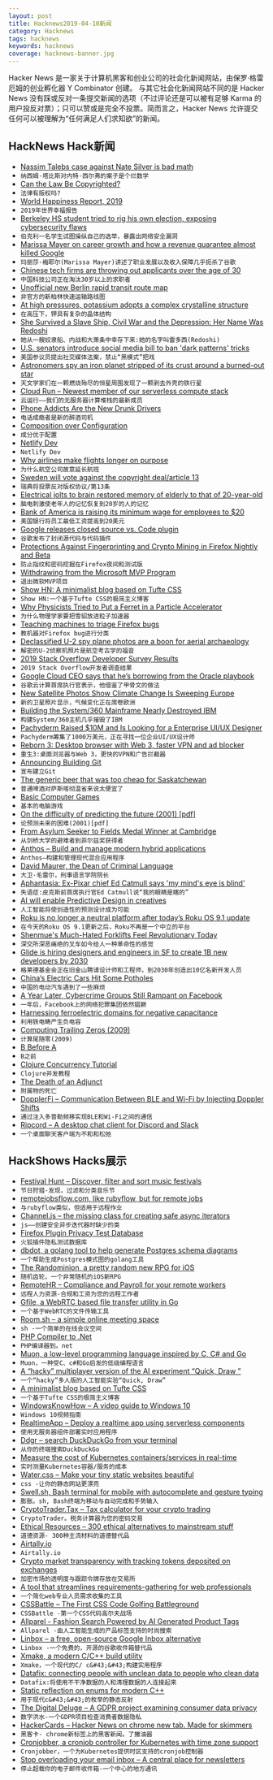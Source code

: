 ```yaml
---
layout: post
title: Hacknews2019-04-10新闻
category: Hacknews
tags: hacknews
keywords: hacknews
coverage: hacknews-banner.jpg
---
```


Hacker News 是一家关于计算机黑客和创业公司的社会化新闻网站，由保罗·格雷厄姆的创业孵化器 Y Combinator 创建。
与其它社会化新闻网站不同的是 Hacker News 没有踩或反对一条提交新闻的选项（不过评论还是可以被有足够 Karma 的用户投反对票）；只可以赞或是完全不投票。简而言之，Hacker News 允许提交任何可以被理解为“任何满足人们求知欲”的新闻。

## HackNews Hack新闻


- [Nassim Talebs case against Nate Silver is bad math](http://m.nautil.us/blog/nassim-talebs-case-against-nate-silver-is-bad-math)
- `纳西姆·塔比斯对内特·西尔弗的案子是个烂数学`
- [Can the Law Be Copyrighted?](https://techcrunch.com/2019/04/09/can-the-law-be-copyrighted/)
- `法律有版权吗?`
- [World Happiness Report, 2019](https://kyso.io/becca/world-happiness)
- `2019年世界幸福报告`
- [Berkeley HS student tried to rig his own election, exposing cybersecurity flaws](https://www.berkeleyside.com/2019/04/09/berkeley-high-student-tried-to-rig-his-own-election-exposing-flaw-in-districts-cybersecurity)
- `伯克利一名学生试图操纵自己的选举，暴露出网络安全漏洞`
- [Marissa Mayer on career growth and how a revenue guarantee almost killed Google](https://triplebyte.com/blog/marissa-mayer-interview)
- `玛丽莎·梅耶尔(Marissa Mayer)讲述了职业发展以及收入保障几乎扼杀了谷歌`
- [Chinese tech firms are throwing out applicants over the age of 30](https://www.technologyreview.com/the-download/611067/chinese-tech-firms-are-throwing-out-applicants-over-the-age-of-30/)
- `中国科技公司正在淘汰30岁以上的求职者`
- [Unofficial new Berlin rapid transit route map](https://berlintransitmap.de/)
- `非官方的新柏林快速运输路线图`
- [At high pressures, potassium adopts a complex crystalline structure](https://www.nationalgeographic.com/science/2019/04/new-phase-matter-confirmed-solid-and-liquid-same-time-potassium-physics/)
- `在高压下，钾具有复杂的晶体结构`
- [She Survived a Slave Ship, Civil War and the Depression: Her Name Was Redoshi](https://www.nytimes.com/2019/04/03/us/transatlantic-slave-trade-last-survivor.html)
- `她从一艘奴隶船、内战和大萧条中幸存下来:她的名字叫雷多西(Redoshi)`
- [U.S. senators introduce social media bill to ban &#39;dark patterns&#39; tricks](https://www.reuters.com/article/us-usa-tech/u-s-senators-introduce-social-media-bill-to-ban-dark-patterns-tricks-idUSKCN1RL25Q)
- `美国参议员提出社交媒体法案，禁止“黑模式”把戏`
- [Astronomers spy an iron planet stripped of its crust around a burned-out star](https://www.sciencemag.org/news/2019/04/astronomers-spy-iron-planet-stripped-its-crust-around-burned-out-star)
- `天文学家们在一颗燃烧殆尽的恒星周围发现了一颗剥去外壳的铁行星`
- [Cloud Run – Newest member of our serverless compute stack](https://cloud.google.com/blog/products/serverless/announcing-cloud-run-the-newest-member-of-our-serverless-compute-stack)
- `云运行——我们的无服务器计算堆栈的最新成员`
- [Phone Addicts Are the New Drunk Drivers](http://blog.zendrive.com/2019-distracted-driving-study-phone-addicts-are-the-new-drunk-drivers/)
- `电话成瘾者是新的醉酒司机`
- [Composition over Configuration](https://johno.com/composition-over-configuration)
- `成分优于配置`
- [Netlify Dev](https://www.netlify.com/products/dev/)
- `Netlify Dev`
- [Why airlines make flights longer on purpose](http://www.bbc.com/capital/story/20190405-the-secret-about-delays-airlines-dont-want-you-to-know)
- `为什么航空公司故意延长航班`
- [Sweden will vote against the copyright deal/article 13](https://twitter.com/senficon/status/1115620746951262209)
- `瑞典将投票反对版权协议/第13条`
- [Electrical jolts to brain restored memory of elderly to that of 20-year-old](https://arstechnica.com/science/2019/04/brain-jolts-revive-memory-in-elderly-turning-clock-back-four-decades/)
- `脑电刺激使老年人的记忆恢复到20岁的人的记忆`
- [Bank of America is raising its minimum wage for employees to $20](https://www.cnbc.com/2019/04/09/bank-of-america-is-raising-its-minimum-wage-for-employees-to-20-an-hour.html)
- `美国银行将员工最低工资提高到20美元`
- [Google releases closed source vs. Code plugin](https://github.com/GoogleCloudPlatform/cloud-code-vscode/blob/master/LICENSE)
- `谷歌发布了封闭源代码与代码插件`
- [Protections Against Fingerprinting and Crypto Mining in Firefox Nightly and Beta](https://blog.mozilla.org/futurereleases/2019/04/09/protections-against-fingerprinting-and-cryptocurrency-mining-available-in-firefox-nightly-and-beta/)
- `防止指纹和密码挖掘在Firefox夜间和测试版`
- [Withdrawing from the Microsoft MVP Program](https://www.osr.com/blog/2019/04/08/withdrawing-from-the-microsoft-mvp-program/)
- `退出微软MVP项目`
- [Show HN: A minimalist blog based on Tufte CSS](https://lawler.io)
- `Show HN:一个基于Tufte CSS的极简主义博客`
- [Why Physicists Tried to Put a Ferret in a Particle Accelerator](https://www.atlasobscura.com/articles/felicia-ferret-particle-accelerator-fermilab)
- `为什么物理学家要把雪貂放进粒子加速器`
- [Teaching machines to triage Firefox bugs](https://hacks.mozilla.org/2019/04/teaching-machines-to-triage-firefox-bugs/)
- `教机器对Firefox bug进行分类`
- [Declassified U-2 spy plane photos are a boon for aerial archaeology](https://www.sciencemag.org/news/2019/04/declassified-u-2-spy-plane-photos-are-boon-aerial-archaeology)
- `解密的U-2侦察机照片是航空考古学的福音`
- [2019 Stack Overflow Developer Survey Results](https://stackoverflow.blog/2019/04/09/the-2019-stack-overflow-developer-survey-results-are-in/)
- `2019 Stack Overflow开发者调查结果`
- [Google Cloud CEO says that he’s borrowing from the Oracle playbook](https://www.businessinsider.de/google-cloud-ceo-thomas-kurian-oracle-strategies-2019-4)
- `谷歌云计算首席执行官表示，他借鉴了甲骨文的做法`
- [New Satellite Photos Show Climate Change Is Sweeping Europe](https://www.bloomberg.com/news/features/2019-04-09/new-satellite-photos-show-europe-s-changing-climate)
- `新的卫星照片显示，气候变化正在席卷欧洲`
- [Building the System/360 Mainframe Nearly Destroyed IBM](https://spectrum.ieee.org/tech-history/silicon-revolution/building-the-system360-mainframe-nearly-destroyed-ibm)
- `构建System/360主机几乎摧毁了IBM`
- [Pachyderm Raised $10M and Is Looking for a Enterprise UI/UX Designer](https://jobs.lever.co/pachyderm/)
- `Pachyderm筹集了1000万美元，正在寻找一位企业UI/UX设计师`
- [Reborn 3: Desktop browser with Web 3, faster VPN and ad blocker](https://blogs.opera.com/desktop/2019/04/opera-60-reborn-3-web-3-0-vpn-ad-blocker/)
- `重生3:桌面浏览器与Web 3，更快的VPN和广告拦截器`
- [Announcing Building Git](https://blog.jcoglan.com/2019/04/08/announcing-building-git/)
- `宣布建立Git`
- [The generic beer that was too cheap for Saskatchewan](https://www.cbc.ca/archives/the-generic-beer-that-was-too-cheap-for-saskatchewan-1.5064323?cmp=rss)
- `普通啤酒对萨斯喀彻温省来说太便宜了`
- [Basic Computer Games](http://www.vintage-basic.net/games.html)
- `基本的电脑游戏`
- [On the difficulty of predicting the future (2001) [pdf]](https://library.rumsfeld.com/doclib/sp/2382/2001-04-12%20To%20George%20W%20Bush%20et%20al%20re%20Predicting%20the%20Future.pdf)
- `论预测未来的困难(2001)[pdf]`
- [From Asylum Seeker to Fields Medal Winner at Cambridge](https://www.thetimes.co.uk/article/caucher-birkar-from-asylum-seeker-to-fields-medal-winner-at-cambridge-xrz5t7ktj)
- `从剑桥大学的避难者到菲尔兹奖获得者`
- [Anthos – Build and manage modern hybrid applications](https://cloud.google.com/anthos/)
- `Anthos—构建和管理现代混合应用程序`
- [David Maurer, the Dean of Criminal Language](https://crimereads.com/david-maurer-the-dean-of-criminal-language/)
- `大卫·毛雷尔，刑事语言学院院长`
- [Aphantasia: Ex-Pixar chief Ed Catmull says &#39;my mind&#39;s eye is blind&#39;](https://www.bbc.co.uk/news/health-47830256)
- `失语症:皮克斯前首席执行官Ed Catmull说“我的眼睛是瞎的”`
- [AI will enable Predictive Design in creatives](https://uxdesign.cc/how-ai-will-enable-predictive-design-in-creatives-267e7d28fd32)
- `人工智能将使创造性的预测设计成为可能`
- [Roku is no longer a neutral platform after today’s Roku OS 9.1 update](https://techcrunch.com/2019/04/09/roku-is-no-longer-a-neutral-platform-after-todays-roku-os-9-1-update/)
- `在今天的Roku OS 9.1更新之后，Roku不再是一个中立的平台`
- [Shenmue&#39;s Much-Hated Forklifts Feel Revolutionary Today](https://kotaku.com/shenmues-much-hated-forklifts-feel-revolutionary-today-1833817433)
- `深交所深恶痛绝的叉车如今给人一种革命性的感觉`
- [Glide is hiring designers and engineers in SF to create 1B new developers by 2030](item?id=19618707)
- `格莱德基金会正在旧金山聘请设计师和工程师，到2030年创造出10亿名新开发人员`
- [China’s Electric Cars Hit Some Potholes](https://www.bloomberg.com/opinion/articles/2019-03-20/quality-issues-plague-china-s-electric-car-industry)
- `中国的电动汽车遇到了一些麻烦`
- [A Year Later, Cybercrime Groups Still Rampant on Facebook](https://krebsonsecurity.com/2019/04/a-year-later-cybercrime-groups-still-rampant-on-facebook/)
- `一年后，Facebook上的网络犯罪集团依然猖獗`
- [Harnessing ferroelectric domains for negative capacitance](https://www.nature.com/articles/s42005-019-0121-0)
- `利用铁电畴产生负电容`
- [Computing Trailing Zeros (2009)](http://7ooo.mooo.com/text/ComputingTrailingZerosHOWTO.html)
- `计算尾随零(2009)`
- [B Before A](https://billwadge.wordpress.com/2016/01/08/b-before-a/)
- `B之前`
- [Clojure Concurrency Tutorial](https://purelyfunctional.tv/guide/clojure-concurrency/)
- `Clojure并发教程`
- [The Death of an Adjunct](https://www.theatlantic.com/education/archive/2019/04/adjunct-professors-higher-education-thea-hunter/586168/)
- `附属物的死亡`
- [DopplerFi – Communication Between BLE and Wi-Fi by Injecting Doppler Shifts](https://arxiv.org/abs/1811.10948)
- `通过注入多普勒频移实现BLE和Wi-Fi之间的通信`
- [Ripcord – A desktop chat client for Discord and Slack](https://cancel.fm/ripcord/)
- `一个桌面聊天客户端为不和和松弛`


## HackShows Hacks展示

- [ Festival Hunt – Discover, filter and sort music festivals](https://festivalhunt.com)
- `节日狩猎-发现，过滤和分类音乐节`
- [ remotejobsflow.com, like rubyflow, but for remote jobs](https://remotejobsflow.com)
- `与rubyflow类似，但适用于远程作业`
- [ Channel.js – the missing class for creating safe async iterators](https://github.com/channeljs/channel)
- `js——创建安全异步迭代器时缺少的类`
- [ Firefox Plugin Privacy Test Database](https://nullsweep.com/launching-the-mozilla-plugin-privacy-test-database/)
- `火狐插件隐私测试数据库`
- [ dbdot, a golang tool to help generate Postgres schema diagrams](https://github.com/akarki15/dbdot)
- `一个帮助生成Postgres模式图的golang工具`
- [ The Randominion, a pretty random new RPG for iOS](https://www.therandominion.com)
- `随机齿轮，一个非常随机的iOS新RPG`
- [ RemoteHR – Compliance and Payroll for your remote workers](https://remotehr.co/)
- `远程人力资源-合规和工资为您的远程工作者`
- [ Gfile, a WebRTC based file transfer utility in Go](https://github.com/Antonito/gfile/tree/v0.1.0)
- `一个基于WebRTC的文件传输工具`
- [ Room.sh – a simple online meeting space](https://room.sh/?ref=hn)
- `sh -一个简单的在线会议空间`
- [ PHP Compiler to .Net](https://www.peachpie.io)
- `PHP编译器到。net`
- [ Muon, a low-level programming language inspired by C, C# and Go](https://github.com/nickmqb/muon)
- `Muon，一种受C、c#和Go启发的低级编程语言`
- [ A “hacky” multiplayer version of the AI experiment “Quick, Draw ”](http://quickdraw-withfriends.herokuapp.com)
- `一个“hacky”多人版的人工智能实验“Quick, Draw”`
- [ A minimalist blog based on Tufte CSS](https://lawler.io)
- `一个基于Tufte CSS的极简主义博客`
- [ WindowsKnowHow – A video guide to Windows 10](https://news.ycombinator.com/item?id=19614054)
- `Windows 10视频指南`
- [ RealtimeApp – Deploy a realtime app using serverless components](https://github.com/serverless-components/RealtimeApp)
- `使用无服务器组件部署实时应用程序`
- [ Ddgr – search DuckDuckGo from your terminal](https://github.com/jarun/ddgr)
- `从你的终端搜索DuckDuckGo`
- [ Measure the cost of Kubernetes containers/services in real-time](https://github.com/kubecost/cost-model)
- `实时测量Kubernetes容器/服务的成本`
- [ Water.css – Make your tiny static websites beautiful](https://github.com/kognise/water.css)
- `css -让你的静态网站更漂亮`
- [ Swell.sh, Bash terminal for mobile with autocomplete and gesture typing](https://github.com/wcchoi/swell.sh)
- `膨胀。sh, Bash终端为移动与自动完成和手势输入`
- [ CryptoTrader.Tax – Tax calculator for your crypto trading](https://www.cryptotrader.tax)
- `CryptoTrader。税务计算器为您的密码交易`
- [ Ethical Resources – 300 ethical alternatives to mainstream stuff](https://ethical.net/resources/)
- `道德资源- 300种主流材料的道德替代品`
- [ Airtally.io](https://airtally.io/)
- `Airtally.io`
- [ Crypto market transparency with tracking tokens deposited on exchanges](https://www.viewbase.com/exchange)
- `加密市场的透明度与跟踪令牌存放在交易所`
- [ A tool that streamlines requirements-gathering for web professionals](https://breef.io)
- `一个简化web专业人员需求收集的工具`
- [ CSSBattle – The First CSS Code Golfing Battleground](https://cssbattle.dev/)
- `CSSBattle -第一个CSS代码高尔夫战场`
- [ Allparel - Fashion Search Powered by AI Generated Product Tags](https://news.ycombinator.com/item?id=19616102)
- `Allparel -由人工智能生成的产品标签支持的时尚搜索`
- [ Linbox – a free, open-source Google Inbox alternative](https://linbox.herokuapp.com/)
- `Linbox -一个免费的，开源的谷歌收件箱替代品`
- [ Xmake, a modern C/C&#43;&#43; build utility](https://github.com/xmake-io/xmake)
- `Xmake，一个现代的C/ c&#43;&#43;构建实用程序`
- [ Datafix: connecting people with unclean data to people who clean data](http://datafix.io)
- `Datafix:将使用不干净数据的人和清理数据的人连接起来`
- [ Static reflection on enums for modern C&#43;&#43;](https://github.com/Neargye/magic_enum)
- `用于现代c&#43;&#43;的枚举的静态反射`
- [ The Digital Deluge – A GDPR project examining consumer data privacy](https://github.com/PsiPhiTheta/The-Digital-Deluge)
- `数字洪水-一个GDPR项目检查消费者数据隐私`
- [ HackerCards – Hacker News on chrome new tab. Made for skimmers](https://hackercards.launchaco.com/)
- `黑客卡- chrome新标签上的黑客新闻。了撇油器`
- [ Cronjobber, a cronjob controller for Kubernetes with time zone support](https://github.com/hiddeco/cronjobber)
- `Cronjobber，一个为Kubernetes提供时区支持的cronjob控制器`
- [ Stop overloading your email inbox – A central place for newsletters](https://houndmail.io/)
- `停止超载你的电子邮件收件箱-一个中心的地方通讯`


